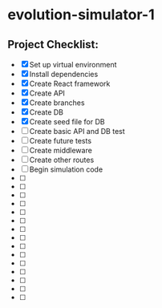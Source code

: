 # evolution-simulator-1

## **Project Checklist**:

- [x] Set up virtual environment
- [x] Install dependencies
- [x] Create React framework
- [x] Create API
- [x] Create branches
- [x] Create DB
- [x] Create seed file for DB
- [ ] Create basic API and DB test
- [ ] Create future tests
- [ ] Create middleware
- [ ] Create other routes
- [ ] Begin simulation code
- [ ]
- [ ]
- [ ]
- [ ]
- [ ]
- [ ]
- [ ]
- [ ]
- [ ]
- [ ]
- [ ]
- [ ]
- [ ]
- [ ]
- [ ]

